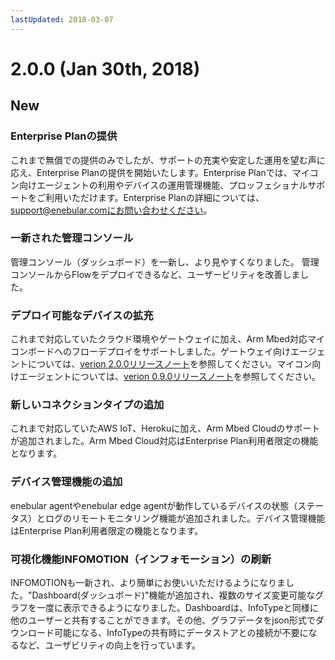 ```yaml
---
lastUpdated: 2018-03-07
---
```


# 2.0.0 (Jan 30th, 2018)

## New

### Enterprise Planの提供
これまで無償での提供のみでしたが、サポートの充実や安定した運用を望む声に応え、Enterprise Planの提供を開始いたします。Enterprise Planでは、マイコン向けエージェントの利用やデバイスの運用管理機能、プロッフェショナルサポートをご利用いただけます。Enterprise Planの詳細については、support@enebular.comにお問い合わせください。

### 一新された管理コンソール
管理コンソール（ダッシュボード）を一新し、より見やすくなりました。
管理コンソールからFlowをデプロイできるなど、ユーザービリティを改善しました。

### デプロイ可能なデバイスの拡充
これまで対応していたクラウド環境やゲートウェイに加え、Arm Mbed対応マイコンボードへのフローデプロイをサポートしました。ゲートウェイ向けエージェントについては、[verion 2.0.0リリースノート](../enebular-agent/2.0.0.md)を参照してください。マイコン向けエージェントについては、[verion 0.9.0リリースノート](../enebular-edge-agent/0.9.0.md)を参照してください。

### 新しいコネクションタイプの追加
これまで対応していたAWS IoT、Herokuに加え、Arm Mbed Cloudのサポートが追加されました。Arm Mbed Cloud対応はEnterprise Plan利用者限定の機能となります。

### デバイス管理機能の追加
enebular agentやenebular edge agentが動作しているデバイスの状態（ステータス）とログのリモートモニタリング機能が追加されました。デバイス管理機能はEnterprise Plan利用者限定の機能となります。

### 可視化機能INFOMOTION（インフォモーション）の刷新
INFOMOTIONも一新され、より簡単にお使いいただけるようになりました。"Dashboard(ダッシュボード)"機能が追加され、複数のサイズ変更可能なグラフを一度に表示できるようになりました。Dashboardは、InfoTypeと同様に他のユーザーと共有することができます。その他、グラフデータをjson形式でダウンロード可能になる、InfoTypeの共有時にデータストアとの接続が不要になるなど、ユーザビリティの向上を行っています。